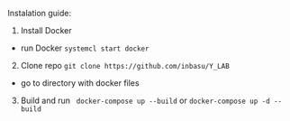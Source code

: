 
Instalation guide:
1. Install Docker
- run Docker ``` systemcl start docker ```
2. Clone repo ``` git clone https://github.com/inbasu/Y_LAB ```
- go to directory with docker files
3. Build and run ``` docker-compose up --build``` or ```docker-compose up -d --build```
